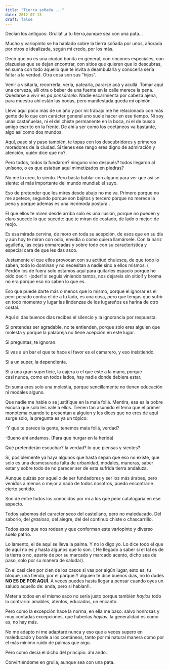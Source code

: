 ```yaml
---
title: "Tierra soñada...."
date: 2012-07-13
draft: false
---
```


Decían los antiguos: Grulla!!,a tu tierra,aunque sea con una pata…

Mucho y variopinto se ha hablado sobre la tierra soñada por unos, añorada por otros e idealizada, según mi credo, por los más.

Decir que no es una ciudad bonita en general, con rincones especiales, con plazuelas que se dejan encontrar, con sitios que quieren que lo descubras, en suma con todo aquello que te invita a deambularla y conocerla sería faltar a la verdad. Otra cosa son sus “hijos”.

Venir a visitarla, recorrerla, verla, patearla, pararse acá y acullá. Tomar aquí una cerveza, allí otra o beber de una fuente en la calle merece la pena. Quedarse a vivir es *pa pensárselo*. Nadie escarmienta por cabeza ajena, para muestra ahí están las bodas, pero manifestada queda mi opinión.

Llevo aquí poco más de un año y por mi trabajo me he relacionado con más gente de lo que con carácter general uno suele hacer en ese tiempo. Ni soy unas castañuelas, ni el del chiste permanente en la boca, ni el de busco amigo escrito en la frente. De ahí a ser como los coetáneos va bastante, algo así como dos mundos.

Aquí, paso si y paso también, te topas con los descubridores y primeros moradores de la ciudad. Si tienes ese rango eres digno de admiración y atención, quién dice que no?.

Pero todos, todos la fundaron? ninguno vino después? todos llegaron al unísono, o es que estaban aquí mimetizados en piedras? 

No me lo creo, lo siento. Pero basta hablar con alguno para ver que así se siente: el más importante del mundo mundial: el suyo.

Eso de pretender que les mires desde abajo no me va. Primero porque no me apetece, segundo porque son bajitos y tercero porque no merece la pena y porque además es una incómoda postura..

El que ellos te miren desde arriba solo es una ilusión, porque no pueden y claro sucede lo que sucede: que te miran de costado, de lado o mejor: de reojo. 

Es esa mirada cervina, de moro en toda su acepción, de esos que en su día y aún hoy te miran con odio, envidia o como quiera llamársele. Con la nariz aguileña, las cejas enmarcadas y sobre todo con su característica y especial cara de que les das asco. 

Justamente el que ellos provocan con su actitud chulesca, de que todo lo saben, todo lo dominan y no necesitan a nadie sino a ellos mismos. ( Perdón los de fuera solo estamos aquí para quitarles espacio porque he oído decir: 
-joder! si seguís viniendo tantos, nos dejareis sin sitio!! y broma no era porque eso no saben lo que es.

Eso que puede darte más o menos que lo mismo, porque el ignorar es el peor pecado contra el de a tu lado, es una cosa, pero que tengas que sufrir en todo momento y lugar las lindenzas de los lugareños es harina de otro costal.

Aquí si das buenos días recibes el silencio y la ignorancia por respuesta.

Si pretendes ser agradable, no te entienden, porque solo eres alguien que molesta y porque la palabreja no tiene acepción en este lugar.

Si preguntas, te ignoran.

Si vas a un bar el que te hace el favor es el camarero, y eso insistiendo.

Si a un super, la dependienta.

Si a una gran superficie, la cajera o el que esté a la mano, porque casi nunca, como en todos lados, hay nadie donde debiera estar.

En suma eres solo una molestia, porque sencillamente no tienen educación ni modales alguno. 

Que nadie me hable o se justifique en la mala follá. Mentira, esa es la pobre excusa que solo les vale a ellos. Tienen tan asumido el tema que el primer monotema cuando te presentan a alguien y les dices que no eres de aquí surge solo, la pregunta es ya un tópico:

-Y qué te parece la gente, tenemos mala follá, verdad?

-Bueno ahí andamos.
(Para que hurgar en la herida)

Qué pretenderán escuchar? la verdad? lo que piensas y sientes? 

Sí, posiblemente ya haya algunos que hasta sepan que eso no existe, que solo es una desmesurada falta de urbanidad, modales, maneras, saber estar y sobre todo de no parecer ser de esta sufrida tierra andaluza.

Aunque quizás por aquello de ser fundadores y ser los más árabes, pero venidos a menos o mejor a nada de todos nosotros, puedo encontrarle cierto sentido. 

Son de entre todos los conocidos por mi a los que peor catalogaría en ese aspecto.

Todos sabemos del caracter seco del castellano, pero no maleducado. Del saborio, del *grasioso*, del alegre, del del continuo chiste o chascarrillo.

Todos esos que nos rodean y que conforman este variopinto y diverso suelo patrio.

Lo lamento, el de aquí se lleva la palma. Y no lo digo yo. Lo dice todo el que de aquí no es y hasta algunos que lo son. ( He llegado a saber si el tal es de la tierra o no, aparte de por su marcado y marcado acento, dicho sea de paso, solo por su manera de saludar).

En el casi cien por cien de los casos si vas por algún lugar, esto es, tu bloque, una tienda, por el parque.Y alguien te dice buenos días, no lo dudes **NO ES DE POR AQUÍ**. 
A veces puedes hasta llegar a pensar cuando oyes un saludo aquello de: anda, pero si hablan!!.

Meter a todos en el mismo saco no sería justo porque también *haylos* todo lo contrario: amables, atentos, educados, un encanto. 

Pero como la excepción hace la norma, en ella me baso: salvo honrosas y muy contadas excepciones, que haberlas *haylas*, la generalidad es como es, no hay más.

No me adapto ni me adaptaré nunca y eso que a veces supero en maleducado y borde a los coetáneos, tanto por mi natural manera como por el más mínimo ruido de palmas que oigo.

Pero como decía el dicho del principio: ahí ando.

Convirtiéndome en grulla, aunque sea con una pata.
